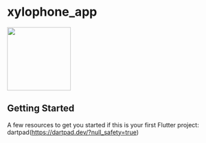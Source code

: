 # xylophone_app


<img src="https://user-images.githubusercontent.com/40174034/111454226-6eb2da00-873a-11eb-845c-253816e254c8.png" width="148">


## Getting Started
A few resources to get you started if this is your first Flutter project:
dartpad(https://dartpad.dev/?null_safety=true)

